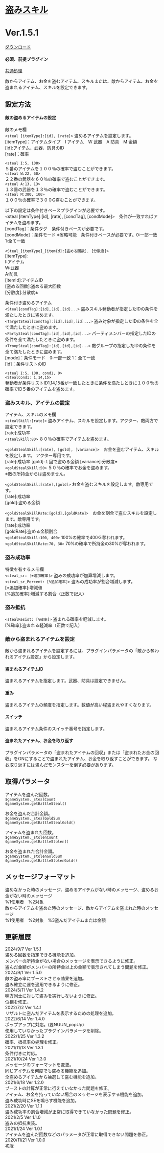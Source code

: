 # [盗みスキル](https://raw.githubusercontent.com/nuun888/MZ/master/NUUN_StealableItems.js)
# Ver.1.5.1
[ダウンロード](https://raw.githubusercontent.com/nuun888/MZ/master/NUUN_StealableItems.js)
#### 必須、前提プラグイン
[共通処理](https://github.com/nuun888/MZ/blob/master/README/Base.md)  

敵からアイテム、お金を盗むアイテム、スキルまたは、敵からアイテム、お金を盗まれるアイテム、スキルを設定できます。

## 設定方法
#### 敵の盗めるアイテムの設定
敵のメモ欄  
`<steal [itemType]:[id], [rate]>` 盗めるアイテムを設定します。  
[itemType]：アイテムタイプ　I アイテム　W 武器　A 防具　M 金額  
[id]:アイテム、武器、防具のID  
[rate]：確率  

`<steal I:5, 100>`  
５番のアイテムを１００％の確率で盗むことができます。  
`<steal W:22, 60>`  
２２番の武器を６０％の確率で盗むことができます。  
`<steal A:13, 13>`  
１３番の武器を１３％の確率で盗むことができます。  
`<steal M:300, 100>`  
１００％の確率で３００G盗むことができます。  

以下の設定は条件付きベースプラグインが必要です。  
\<steal [itemType]:[id], [rate], [condTag], [condMode]>　条件が一致すればアイテムを盗めます。  
[condTag]：条件タグ　条件付きベースが必要です。  
[condMode]：条件モード ※省略可能　条件付きベースが必要です。0:一部一致 1:全て一致  

`<Steal_[itemType]_[itemId]:[盗める回数], [分散度]>`  
[itemType]:  
I:アイテム  
W:武器  
A:防具  
[itemId]:アイテムID  
[盗める回数]:盗める最大回数  
[分散度]:分散度±  

条件付き盗めるアイテム  
`<Steal[condTag]:[id],[id],[id]...>` 盗みスキル発動者が指定したIDの条件を満たしたときに盗めます。  
`<TargetSteal[condTag]:[id],[id],[id]...>` 盗み対象が指定したIDの条件を全て満たしたときに盗めます。  
`<PartySteal[condTag]:[id],[id],[id]...>` パーティメンバーの指定したIDの条件を全て満たしたときに盗めます。  
`<TroopSteal[condTag]:[id],[id],[id]...>` 敵グループの指定したIDの条件を全て満たしたときに盗めます。  
[mode]：条件モード　0:一部一致 1：全て一致  
[id]：条件リストのID  

`<steal I:5, 100, cond1, 0>`  
`<StealCond1: 1,14,15>`  
発動者が条件リストID1,14,15番が一致したときに条件を満たしときに１００％の確率でID５番のアイテムを盗めます。

### 盗みスキル、アイテムの設定
アイテム、スキルのメモ欄  
`<stealSkill:[rate]>` 盗みアイテム、スキルを設定します。アクター、敵両方で設定できます。  
 [rate]:成功率  
`<stealSkill:80>` ８０％の確率でアイテムを盗めます。  

`<goldStealSkill:[rate], [gold], [variance]>`　お金を盗むアイテム、スキルを設定します。  アクター専用です。  
[rate]:成功率  [gold]:１回で盗める金額  [variance]:分散度±  
`<goldStealSkill:50>` ５０％の確率でお金を盗めます。  
※敵の所持金からは盗めません。

`<goldStealSkill:[rate],[gold]>` お金を盗むスキルを設定します。敵専用です。  
[rate]:成功率  
[gold]:盗める金額  

`<goldStealSkillRate:[gold],[goldRate]>`　お金を割合で盗むスキルを設定します。敵専用です。  
[rate]:成功率  
[goldRate]:盗める金額割合  
`<goldStealSkill:100, 400>` 100%の確率で400Ｇ奪われます。  
`<goldStealSkillRate:70, 30>` 70%の確率で所持金の30%が奪われます。  

### 盗み成功率
特徴を有するメモ欄  
`<steal_sr: [±追加確率]>` 盗みの成功率が加算増減します。  
`<steal_sr_Percent: [%追加確率]>` 盗みの成功率が割合増減します。  
[±追加確率]:増減値  
[%追加確率]:増減する割合（正数で記入）  

### 盗み抵抗
`<stealResist: [%確率]>` 盗まれる確率を軽減します。  
[%確率]:盗まれる軽減率（正数で記入）  

### 敵から盗まれるアイテムを設定
敵から盗まれるアイテムを設定するには、プラグインパラメータの「敵から奪われるアイテム設定」から設定します。
#### 盗まれるアイテムID
盗まれるアイテムを指定します。武器、防具は設定できません。
#### 重み
盗まれるアイテムの頻度を指定します。数値が高い程盗まれやすくなります。
#### スイッチ
盗まれるアイテム条件のスイッチ番号を指定します。

#### 盗まれたアイテム、お金を取り返す
プラグインパラメータの「盗まれたアイテムの回収」または「盗まれたお金の回収」をONにすることで盗まれたアイテム、お金を取り返すことができます。
なお取り返すには盗んだモンスターを倒す必要があります。

## 取得パラメータ
アイテムを盗んだ回数。  
`$gameSystem._stealCount`  
`$gameSystem.getBattleSteal()`  
 
お金を盗んだ合計金額。  
`$gameSystem._stealGoldSum`  
`$gameSystem.getBattleStealGold()`  
 
アイテムを盗まれた回数。  
`$gameSystem._stolenCount`  
`$gameSystem.getBattleStolen()`  
 
お金を盗まれた合計金額。  
`$gameSystem._stolenGoldSum`  
`$gameSystem.getBattleStolenGold()` 

## メッセージフォーマット
盗めなかった時のメッセージ、盗めるアイテムがない時のメッセージ、盗めるお金がない時のメッセージ  
%1使用者　%2対象  
敵からアイテムを盗めた時のメッセージ、敵からアイテムを盗まれた時のメッセージ  
%1使用者　%2対象　%3盗んだアイテムまたは金額  
 
## 更新履歴
2024/9/7 Ver 1.5.1  
盗める回数を指定できる機能を追加。  
メンバーの所持金がない場合のメッセージを表示できるように修正。  
盗んだ金額がメンバーの所持金以上の金額で表示されてしまう問題を修正。  
2024/9/1 Ver 1.5.0  
敵の盗み率にブーストさせる効果を追加。  
盗み確立に運を適用できるように修正。  
2024/5/11 Ver 1.4.2  
味方同士に対して盗みを実行しないように修正。  
位相を修正。  
2022/7/2 Ver 1.4.1  
リザルトに盗んだアイテムを表示するための処理を追加。  
2022/6/14 Ver 1.4.0  
ポップアップに対応。(要NUUN_popUp)  
使用していなかったプラグインパラメータを削除。  
2022/1/25 Ver 1.3.2  
確率、抵抗率の処理を修正。  
2021/11/13 Ver 1.3.1  
条件付きに対応。  
2021/10/24 Ver 1.3.0  
メッセージのフォーマットを変更。  
同じアイテムを何度でも盗める機能を追加。  
全盗めるアイテムから抽選して盗む機能を追加。  
2021/6/18 Ver 1.2.0  
ブーストの計算が正常に行えていなかった問題を修正。  
アイテム、お金を持っていない場合のメッセージを表示する機能を追加。  
盗み成功時にSEを鳴らす機能を追加。  
2021/2/20 Ver 1.1.1  
盗み成功率の割合増減が正常に取得できていなかった問題を修正。  
2021/2/5 Ver 1.1.0  
盗みの抵抗実装。  
2021/1/24 Ver 1.0.1  
アイテムを盗んだ回数などのパラメータが正常に取得できない問題を修正。  
2020/11/21 Ver 1.0.0  
初版
